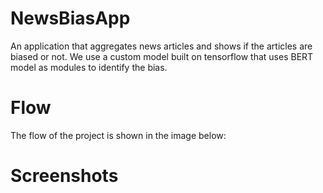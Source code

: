 # NewsBiasApp

An application that aggregates news articles and shows if the articles are biased or not.
We use a custom model built on tensorflow that uses BERT model as modules to identify the bias.

# Flow

The flow of the project is shown in the image below:

# Screenshots
